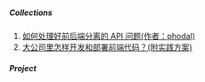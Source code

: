 ##### Collections

1. [如何处理好前后端分离的 API 问题(作者：phodal)](https://zhuanlan.zhihu.com/p/26385106)
2. [大公司里怎样开发和部署前端代码？(附实践方案)](http://www.jianshu.com/p/35e20bb361d0)


##### Project